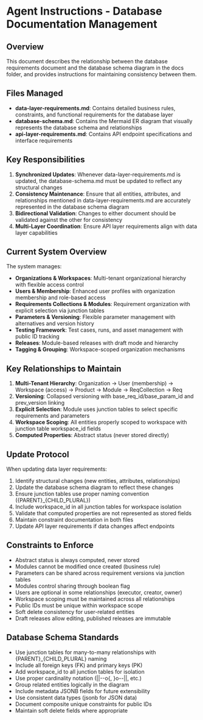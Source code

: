 # Agent Instructions - Database Documentation Management

## Overview
This document describes the relationship between the database requirements document and the database schema diagram in the docs folder, and provides instructions for maintaining consistency between them.

## Files Managed
- **data-layer-requirements.md**: Contains detailed business rules, constraints, and functional requirements for the database layer
- **database-schema.md**: Contains the Mermaid ER diagram that visually represents the database schema and relationships
- **api-layer-requirements.md**: Contains API endpoint specifications and interface requirements

## Key Responsibilities
1. **Synchronized Updates**: Whenever data-layer-requirements.md is updated, the database-schema.md must be updated to reflect any structural changes
2. **Consistency Maintenance**: Ensure that all entities, attributes, and relationships mentioned in data-layer-requirements.md are accurately represented in the database schema diagram
3. **Bidirectional Validation**: Changes to either document should be validated against the other for consistency
4. **Multi-Layer Coordination**: Ensure API layer requirements align with data layer capabilities

## Current System Overview
The system manages:
- **Organizations & Workspaces**: Multi-tenant organizational hierarchy with flexible access control
- **Users & Membership**: Enhanced user profiles with organization membership and role-based access
- **Requirements Collections & Modules**: Requirement organization with explicit selection via junction tables
- **Parameters & Versioning**: Flexible parameter management with alternatives and version history
- **Testing Framework**: Test cases, runs, and asset management with public ID tracking
- **Releases**: Module-based releases with draft mode and hierarchy
- **Tagging & Grouping**: Workspace-scoped organization mechanisms

## Key Relationships to Maintain
1. **Multi-Tenant Hierarchy**: Organization → User (membership) → Workspace (access) → Product → Module → ReqCollection → Req
2. **Versioning**: Collapsed versioning with base_req_id/base_param_id and prev_version linking
3. **Explicit Selection**: Module uses junction tables to select specific requirements and parameters
4. **Workspace Scoping**: All entities properly scoped to workspace with junction table workspace_id fields
5. **Computed Properties**: Abstract status (never stored directly)

## Update Protocol
When updating data layer requirements:
1. Identify structural changes (new entities, attributes, relationships)
2. Update the database schema diagram to reflect these changes
3. Ensure junction tables use proper naming convention ({PARENT}_{CHILD_PLURAL})
4. Include workspace_id in all junction tables for workspace isolation
5. Validate that computed properties are not represented as stored fields
6. Maintain constraint documentation in both files
7. Update API layer requirements if data changes affect endpoints

## Constraints to Enforce
- Abstract status is always computed, never stored
- Modules cannot be modified once created (business rule)
- Parameters can be shared across requirement versions via junction tables
- Modules control sharing through boolean flag
- Users are optional in some relationships (executor, creator, owner)
- Workspace scoping must be maintained across all relationships
- Public IDs must be unique within workspace scope
- Soft delete consistency for user-related entities
- Draft releases allow editing, published releases are immutable

## Database Schema Standards
- Use junction tables for many-to-many relationships with {PARENT}_{CHILD_PLURAL} naming
- Include all foreign keys (FK) and primary keys (PK)
- Add workspace_id to all junction tables for isolation
- Use proper cardinality notation (||--o{, }o--||, etc.)
- Group related entities logically in the diagram
- Include metadata JSONB fields for future extensibility
- Use consistent data types (jsonb for JSON data)
- Document composite unique constraints for public IDs
- Maintain soft delete fields where appropriate